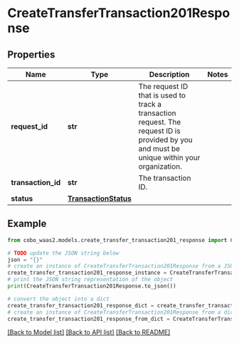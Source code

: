 # CreateTransferTransaction201Response


## Properties

Name | Type | Description | Notes
------------ | ------------- | ------------- | -------------
**request_id** | **str** | The request ID that is used to track a transaction request. The request ID is provided by you and must be unique within your organization. | 
**transaction_id** | **str** | The transaction ID. | 
**status** | [**TransactionStatus**](TransactionStatus.md) |  | 

## Example

```python
from cobo_waas2.models.create_transfer_transaction201_response import CreateTransferTransaction201Response

# TODO update the JSON string below
json = "{}"
# create an instance of CreateTransferTransaction201Response from a JSON string
create_transfer_transaction201_response_instance = CreateTransferTransaction201Response.from_json(json)
# print the JSON string representation of the object
print(CreateTransferTransaction201Response.to_json())

# convert the object into a dict
create_transfer_transaction201_response_dict = create_transfer_transaction201_response_instance.to_dict()
# create an instance of CreateTransferTransaction201Response from a dict
create_transfer_transaction201_response_from_dict = CreateTransferTransaction201Response.from_dict(create_transfer_transaction201_response_dict)
```
[[Back to Model list]](../README.md#documentation-for-models) [[Back to API list]](../README.md#documentation-for-api-endpoints) [[Back to README]](../README.md)


